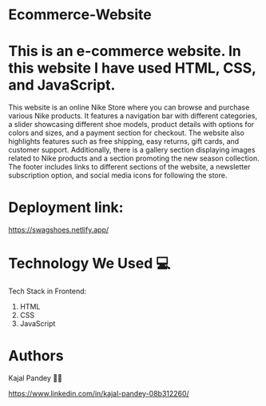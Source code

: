 # Ecommerce-Website

# This is an e-commerce website. In this website I have used HTML, CSS, and JavaScript.


This website is an online Nike Store where you can browse and purchase various Nike products. It features a navigation bar with different categories, a slider showcasing different shoe models, product details with options for colors and sizes, and a payment section for checkout. The website also highlights features such as free shipping, easy returns, gift cards, and customer support. Additionally, there is a gallery section displaying images related to Nike products and a section promoting the new season collection. The footer includes links to different sections of the website, a newsletter subscription option, and social media icons for following the store.


# Deployment link:
https://swagshoes.netlify.app/

# Technology We Used 💻
Tech Stack in Frontend:

1. HTML
2. CSS
3. JavaScript

# Authors
Kajal Pandey 🙎‍♀️

https://www.linkedin.com/in/kajal-pandey-08b312260/







